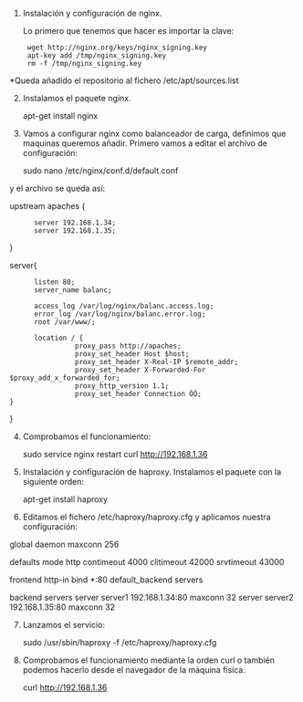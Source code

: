 

1. Instalación y configuración de nginx.

     Lo primero que tenemos que hacer es importar la clave:

        wget http://nginx.org/keys/nginx_signing.key
        apt-key add /tmp/nginx_signing.key
        rm -f /tmp/nginx_signing.key

*Queda añadido el repositorio al fichero /etc/apt/sources.list 


2. Instalamos el paquete nginx.

    apt-get install nginx


3. Vamos a configurar nginx como balanceador de carga, definimos que maquinas queremos añadir. Primero vamos a editar el archivo de configuración:

    sudo nano /etc/nginx/conf.d/default.conf 

y el archivo se queda así:


upstream apaches {

          server 192.168.1.34;
          server 192.168.1.35;

}

server{

          listen 80;
          server_name balanc;
          
          access_log /var/log/nginx/balanc.access.log;
          error_log /var/log/nginx/balanc.error.log;
          root /var/www/;
          
          location / {
                    proxy_pass http://apaches;
                    proxy_set_header Host $host;
                    proxy_set_header X-Real-IP $remote_addr;
                    proxy_set_header X-Forwarded-For $proxy_add_x_forwarded_for;
                    proxy_http_version 1.1;
                    proxy_set_header Connection ÒÓ;
    }

}



4. Comprobamos el funcionamiento:

    sudo service nginx restart
    curl http://192.168.1.36



5. Instalación y configuración de haproxy. Instalamos el paquete con la siguiente orden:

    apt-get install haproxy



6. Editamos el fichero /etc/haproxy/haproxy.cfg y aplicamos nuestra configuración:


global
        daemon
        maxconn 256

defaults
        mode http
        contimeout 4000
        clitimeout 42000
        srvtimeout 43000

frontend http-in
        bind *:80
        default_backend servers

backend servers
        server 		server1 192.168.1.34:80 maxconn 32
        server 		server2 192.168.1.35:80 maxconn 32




7. Lanzamos el servicio:

    sudo /usr/sbin/haproxy -f /etc/haproxy/haproxy.cfg



8. Comprobamos el funcionamiento mediante la orden curl o también podemos hacerlo desde el navegador de la máquina física.

    curl http://192.168.1.36

